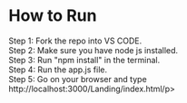 <h1>How to Run</h1>
<p> Step 1: Fork the repo into VS CODE.<br>
    Step 2: Make sure you have node js installed. <br>
    Step 3: Run "npm install" in the terminal. <br>
    Step 4: Run the app.js file.<br>
    Step 5: Go on your browser and type <a>http://localhost:3000/Landing/index.html</a>/p>
